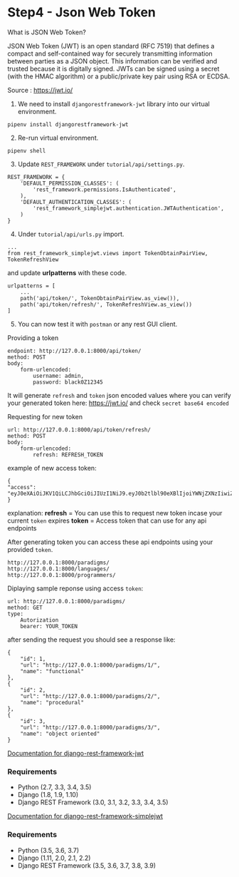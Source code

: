 # Step4 - Json Web Token

What is JSON Web Token?

JSON Web Token (JWT) is an open standard (RFC 7519) that defines a compact and self-contained way for securely transmitting information between parties as a JSON object. This information can be verified and trusted because it is digitally signed. JWTs can be signed using a secret (with the HMAC algorithm) or a public/private key pair using RSA or ECDSA.

Source : https://jwt.io/

1. We need to install `djangorestframework-jwt` library into our virtual environment.

```
pipenv install djangorestframework-jwt
```

2. Re-run virtual environment.

```
pipenv shell
```

3. Update `REST_FRAMEWORK` under `tutorial/api/settings.py`.
```
REST_FRAMEWORK = {
    'DEFAULT_PERMISSION_CLASSES': (
        'rest_framework.permissions.IsAuthenticated',
    ),
    'DEFAULT_AUTHENTICATION_CLASSES': (
        'rest_framework_simplejwt.authentication.JWTAuthentication',
    )
}
```

4. Under `tutorial/api/urls.py` import.

```
...
from rest_framework_simplejwt.views import TokenObtainPairView, TokenRefreshView
```
and update **urlpatterns** with these code.
```
urlpatterns = [
    ...
    path('api/token/', TokenObtainPairView.as_view()),
    path('api/token/refresh/', TokenRefreshView.as_view())
]
```

5. You can now test it with `postman` or any rest GUI client.

Providing a token
```
endpoint: http://127.0.0.1:8000/api/token/
method: POST
body:
    form-urlencoded: 
        username: admin, 
        password: black0Z12345
```

It will generate `refresh` and `token` json encoded values where you can verify your generated token here: https://jwt.io/ and check `secret base64 encoded`

Requesting for new token
```
url: http://127.0.0.1:8000/api/token/refresh/
method: POST
body:
    form-urlencoded:
        refresh: REFRESH_TOKEN
```

example of new access token:

```
{
"access": "eyJ0eXAiOiJKV1QiLCJhbGciOiJIUzI1NiJ9.eyJ0b2tlbl90eXBlIjoiYWNjZXNzIiwiZXhwIjoxNTYxMzU4MTM5LCJqdGkiOiJmMTc4ZjA3Y2UzNjc0ZTllYTUyOTYyYmU1NjJhM2NiOCIsInVzZXJfaWQiOjF9.YQvnZadr4HI2AexyVnlNqlbNQxwwjALNdByYT6pPoo8"
}
```

explanation: 
**refresh** = You can use this to request new token incase your current `token` expires
**token** = Access token that can use for any api endpoints

After generating token you can access these api endpoints using your provided `token`.

```
http://127.0.0.1:8000/paradigms/
http://127.0.0.1:8000/languages/
http://127.0.0.1:8000/programmers/
```

Diplaying sample reponse using access `token`:
```
url: http://127.0.0.1:8000/paradigms/
method: GET 
type: 
    Autorization
    bearer: YOUR_TOKEN
```

after sending the request you should see a response like:
```
{
    "id": 1,
    "url": "http://127.0.0.1:8000/paradigms/1/",
    "name": "functional"
},
{
    "id": 2,
    "url": "http://127.0.0.1:8000/paradigms/2/",
    "name": "procedural"
},
{
    "id": 3,
    "url": "http://127.0.0.1:8000/paradigms/3/",
    "name": "object oriented"
}

```


[Documentation for django-rest-framework-jwt](http://getblimp.github.io/django-rest-framework-jwt/)
### Requirements
* Python (2.7, 3.3, 3.4, 3.5)
* Django (1.8, 1.9, 1.10)
* Django REST Framework (3.0, 3.1, 3.2, 3.3, 3.4, 3.5)


[Documentation for django-rest-framework-simplejwt](https://github.com/davesque/django-rest-framework-simplejwt)

### Requirements
* Python (3.5, 3.6, 3.7)
* Django (1.11, 2.0, 2.1, 2.2)
* Django REST Framework (3.5, 3.6, 3.7, 3.8, 3.9)
